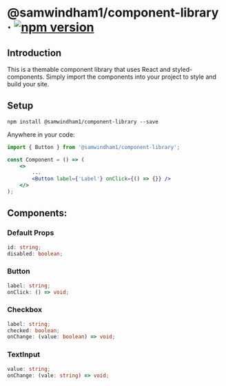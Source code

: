 # @samwindham1/component-library &middot; [![npm version](https://img.shields.io/npm/v/@samwindham1/component-library?style=flat)](https://www.npmjs.com/package/@samwindham1/component-library)

## Introduction

This is a themable component library that uses React and styled-components. Simply import the components into your project to style and build your site.

## Setup

```
npm install @samwindham1/component-library --save
```

Anywhere in your code:

```jsx
import { Button } from '@samwindham1/component-library';

const Component = () => (
    <>
        ...
        <Button label={'Label'} onClick={() => {}} />
    </>
);
```

## Components:

### Default Props

```ts
id: string;
disabled: boolean;
```

### Button

```ts
label: string;
onClick: () => void;
```

### Checkbox

```ts
label: string;
checked: boolean;
onChange: (value: boolean) => void;
```

### TextInput

```ts
value: string;
onChange: (vale: string) => void;
```
